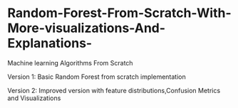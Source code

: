 # Random-Forest-From-Scratch-With-More-visualizations-And-Explanations-
Machine learning Algorithms From Scratch

Version 1: Basic Random Forest from scratch implementation

Version 2: Improved version with feature distributions,Confusion Metrics and Visualizations

